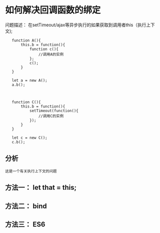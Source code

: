 # 如何解决回调函数的绑定

问题描述：
 在setTimeout/ajax等异步执行的如果获取到调用者this（执行上下文);

 ```
 	function A(){
 		this.b = function(){
 			function c(){
 				//调用A的实例
 			};
 			c();
 		}
 	}

 	let a = new A();
 	a.b();
 ```


 ```


 	function C(){
 		this.b = function(){
 	 		setTimeout(function(){
 	 			//调用C的实例
 	 		});
 	 	}
 	} 

 	let c = new C();
 	c.b();
 ```

## 分析
	这是一个有关执行上下文的问题

## 方法一： let that = this;
## 方法二： bind
## 方法三： ES6

